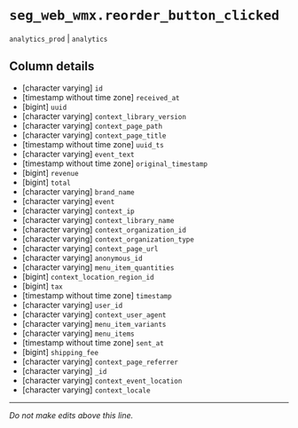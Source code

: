 # `seg_web_wmx.reorder_button_clicked`
`analytics_prod` | `analytics`

## Column details
* [character varying] `id`
* [timestamp without time zone] `received_at`
* [bigint]    `uuid`
* [character varying] `context_library_version`
* [character varying] `context_page_path`
* [character varying] `context_page_title`
* [timestamp without time zone] `uuid_ts`
* [character varying] `event_text`
* [timestamp without time zone] `original_timestamp`
* [bigint]    `revenue`
* [bigint]    `total`
* [character varying] `brand_name`
* [character varying] `event`
* [character varying] `context_ip`
* [character varying] `context_library_name`
* [character varying] `context_organization_id`
* [character varying] `context_organization_type`
* [character varying] `context_page_url`
* [character varying] `anonymous_id`
* [character varying] `menu_item_quantities`
* [bigint]    `context_location_region_id`
* [bigint]    `tax`
* [timestamp without time zone] `timestamp`
* [character varying] `user_id`
* [character varying] `context_user_agent`
* [character varying] `menu_item_variants`
* [character varying] `menu_items`
* [timestamp without time zone] `sent_at`
* [bigint]    `shipping_fee`
* [character varying] `context_page_referrer`
* [character varying] `_id`
* [character varying] `context_event_location`
* [character varying] `context_locale`

-------------------------------------------------------------------------------
*Do not make edits above this line.*
